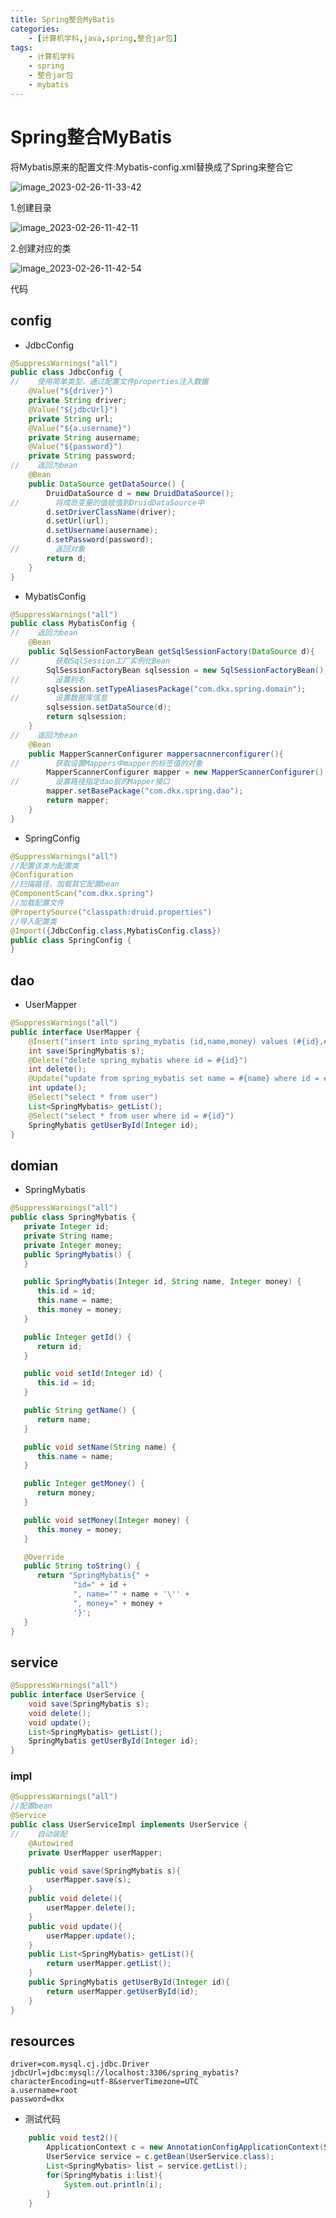 ```yaml
---
title: Spring整合MyBatis
categories:
    - [计算机学科,java,spring,整合jar包]
tags:
    - 计算机学科
    - spring
    - 整合jar包
    - mybatis
---
```


# Spring整合MyBatis

将Mybatis原来的配置文件:Mybatis-config.xml替换成了Spring来整合它

![image_2023-02-26-11-33-42](https://raw.githubusercontent.com/PigPigLetsGo/imeages/master/image_2023-02-26-11-33-42_20230226113504.png)

1.创建目录

![image_2023-02-26-11-42-11](https://raw.githubusercontent.com/PigPigLetsGo/imeages/master/image_2023-02-26-11-42-11_20230226115722.png)

2.创建对应的类

![image_2023-02-26-11-42-54](https://raw.githubusercontent.com/PigPigLetsGo/imeages/master/image_2023-02-26-11-42-54_20230226115651.png)

代码

## config

- JdbcConfig

```java
@SuppressWarnings("all")
public class JdbcConfig {
//    使用简单类型，通过配置文件properties注入数据
    @Value("${driver}")
    private String driver;
    @Value("${jdbcUrl}")
    private String url;
    @Value("${a.username}")
    private String ausername;
    @Value("${password}")
    private String password;
//    返回为bean
    @Bean
    public DataSource getDataSource() {
        DruidDataSource d = new DruidDataSource();
//        将成员变量的值赋值到DruidDataSource中
        d.setDriverClassName(driver);
        d.setUrl(url);
        d.setUsername(ausername);
        d.setPassword(password);
//        返回对象
        return d;
    }
}
```

- MybatisConfig

```java
@SuppressWarnings("all")
public class MybatisConfig {
//    返回为bean
    @Bean
    public SqlSessionFactoryBean getSqlSessionFactory(DataSource d){
//        获取SqlSession工厂实例化Bean
        SqlSessionFactoryBean sqlsession = new SqlSessionFactoryBean();
//        设置别名
        sqlsession.setTypeAliasesPackage("com.dkx.spring.domain");
//        设置数据库信息
        sqlsession.setDataSource(d);
        return sqlsession;
    }
//    返回为bean
    @Bean
    public MapperScannerConfigurer mappersacnnerconfigurer(){
//        获取设置Mappers中mapper的标签值的对象
        MapperScannerConfigurer mapper = new MapperScannerConfigurer();
//        设置路径指定dao层的Mapper接口
        mapper.setBasePackage("com.dkx.spring.dao");
        return mapper;
    }
}
```

- SpringConfig

```java
@SuppressWarnings("all")
//配置该类为配置类
@Configuration
//扫描路径，加载其它配置bean
@ComponentScan("com.dkx.spring")
//加载配置文件
@PropertySource("classpath:druid.properties")
//导入配置类
@Import({JdbcConfig.class,MybatisConfig.class})
public class SpringConfig {
}
```

## dao

- UserMapper

```java
@SuppressWarnings("all")
public interface UserMapper {
    @Insert("insert into spring_mybatis (id,name,money) values (#{id},#{name},#{money})")
    int save(SpringMybatis s);
    @Delete("delete spring_mybatis where id = #{id}")
    int delete();
    @Update("update from spring_mybatis set name = #{name} where id = #{id}")
    int update();
    @Select("select * from user")
    List<SpringMybatis> getList();
    @Select("select * from user where id = #{id}")
    SpringMybatis getUserById(Integer id);
}
```

## domian

- SpringMybatis

```java
@SuppressWarnings("all")
public class SpringMybatis {
   private Integer id;
   private String name;
   private Integer money;
   public SpringMybatis() {
   }

   public SpringMybatis(Integer id, String name, Integer money) {
      this.id = id;
      this.name = name;
      this.money = money;
   }

   public Integer getId() {
      return id;
   }

   public void setId(Integer id) {
      this.id = id;
   }

   public String getName() {
      return name;
   }

   public void setName(String name) {
      this.name = name;
   }

   public Integer getMoney() {
      return money;
   }

   public void setMoney(Integer money) {
      this.money = money;
   }

   @Override
   public String toString() {
      return "SpringMybatis{" +
              "id=" + id +
              ", name='" + name + '\'' +
              ", money=" + money +
              '}';
   }
}
```

## service

```java
@SuppressWarnings("all")
public interface UserService {
    void save(SpringMybatis s);
    void delete();
    void update();
    List<SpringMybatis> getList();
    SpringMybatis getUserById(Integer id);
}
```

### impl

```java
@SuppressWarnings("all")
//配置bean
@Service
public class UserServiceImpl implements UserService {
//    自动装配
    @Autowired
    private UserMapper userMapper;

    public void save(SpringMybatis s){
        userMapper.save(s);
    }
    public void delete(){
        userMapper.delete();
    }
    public void update(){
        userMapper.update();
    }
    public List<SpringMybatis> getList(){
        return userMapper.getList();
    }
    public SpringMybatis getUserById(Integer id){
        return userMapper.getUserById(id);
    }
}
```

## resources

```properties
driver=com.mysql.cj.jdbc.Driver
jdbcUrl=jdbc:mysql://localhost:3306/spring_mybatis?characterEncoding=utf-8&serverTimezone=UTC
a.username=root
password=dkx
```

- 测试代码

```java
    public void test2(){
        ApplicationContext c = new AnnotationConfigApplicationContext(SpringConfig.class);
        UserService service = c.getBean(UserService.class);
        List<SpringMybatis> list = service.getList();
        for(SpringMybatis i:list){
            System.out.println(i);
        }
    }
```
